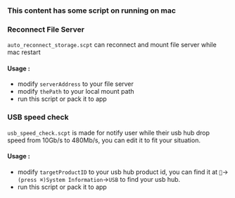### This content has some script on running on mac

### Reconnect File Server
`auto_reconnect_storage.scpt` can reconnect and mount file server while mac restart

#### Usage :
* modify `serverAddress` to your file server
* modify `thePath` to your local mount path
* run this script or pack it to app

### USB speed check
`usb_speed_check.scpt` is made for notify user while their usb hub drop speed from 10Gb/s to 480Mb/s, you can edit it to fit your situation.

#### Usage :
* modify `targetProductID` to your usb hub product id, you can find it at ``->`(press ⌘)System Information`->`USB` to find your usb hub.
* run this script or pack it to app